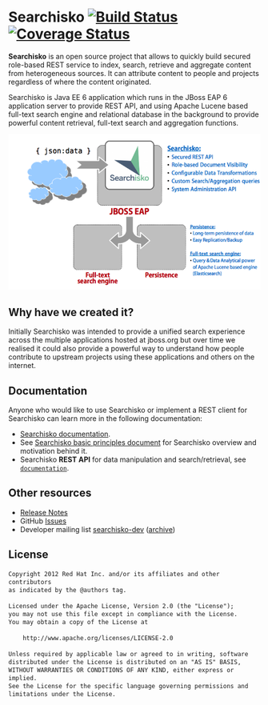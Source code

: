 # Searchisko [![Build Status](https://travis-ci.org/searchisko/searchisko.svg?branch=master)](https://travis-ci.org/searchisko/searchisko) [![Coverage Status](https://coveralls.io/repos/searchisko/searchisko/badge.png?branch=master)](https://coveralls.io/r/searchisko/searchisko)

**Searchisko** is an open source project that allows to quickly build secured role-based REST service
to index, search, retrieve and aggregate content from heterogeneous sources. It can attribute content
to people and projects regardless of where the content originated.

Searchisko is Java EE 6 application which runs in the JBoss EAP 6 application server to provide REST API, and using 
Apache Lucene based full-text search engine and relational database in the background to provide powerful
content retrieval, full-text search and aggregation functions.

![Searchisko High-level View](documentation/Searchisko-highlevel-overview.png)


## Why have we created it?

Initially Searchisko was intended to provide a unified search experience across the multiple applications hosted at jboss.org but over time we realised it could also provide a powerful way to understand how people contribute to upstream projects using these applications and others on the internet.


## Documentation

Anyone who would like to use Searchisko or implement a REST client for Searchisko can learn more in the following documentation:

  - [Searchisko documentation](documentation/README.md).
  - See [Searchisko basic principles document](documentation/basic_principles_and_architecture.md) for Searchisko overview and motivation behind it.
  - Searchisko **REST API** for data manipulation and search/retrieval, see [`documentation`](documentation/README.md).


## Other resources

  - [Release Notes](RELEASE_NOTES.md)
  - GitHub [Issues](https://github.com/searchisko/searchisko/issues)
  - Developer mailing list [searchisko-dev](https://lists.jboss.org/mailman/listinfo/searchisko-dev) ([archive](http://lists.jboss.org/pipermail/searchisko-dev/))


## License

    Copyright 2012 Red Hat Inc. and/or its affiliates and other contributors
    as indicated by the @authors tag.

    Licensed under the Apache License, Version 2.0 (the "License");
    you may not use this file except in compliance with the License.
    You may obtain a copy of the License at

        http://www.apache.org/licenses/LICENSE-2.0

    Unless required by applicable law or agreed to in writing, software
    distributed under the License is distributed on an "AS IS" BASIS,
    WITHOUT WARRANTIES OR CONDITIONS OF ANY KIND, either express or implied.
    See the License for the specific language governing permissions and
    limitations under the License.
